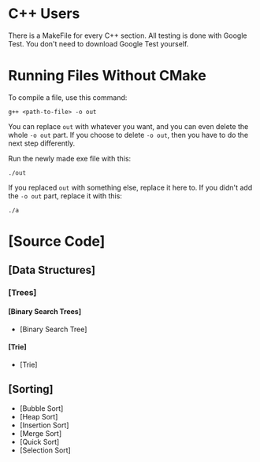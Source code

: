 # C++ Users

There is a MakeFile for every C++ section. All testing is done with Google Test. You don't need to download Google Test yourself.

# Running Files Without CMake

To compile a file, use this command:

    g++ <path-to-file> -o out
    
You can replace ```out``` with whatever you want, and you can even delete the whole ```-o out``` part. If you choose to delete ```-o out```,
then you have to do the next step differently.

Run the newly made exe file with this:

    ./out
    
If you replaced ```out``` with something else, replace it here to. If you didn't add the ```-o out``` part, replace it with this:

    ./a

# [Source Code]

## [Data Structures]

### [Trees]

#### [Binary Search Trees]

* [Binary Search Tree]

#### [Trie]

* [Trie]

## [Sorting]

* [Bubble Sort]
* [Heap Sort]
* [Insertion Sort]
* [Merge Sort]
* [Quick Sort]
* [Selection Sort]